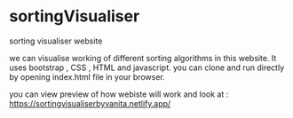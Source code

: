 # sortingVisualiser
sorting visualiser website

we can visualise working of different sorting algorithms in this website.
It uses bootstrap , CSS , HTML and javascript.
you can clone and run directly by opening index.html file in your browser.

you can view preview of how webiste will work and look at :
https://sortingvisualiserbyvanita.netlify.app/


